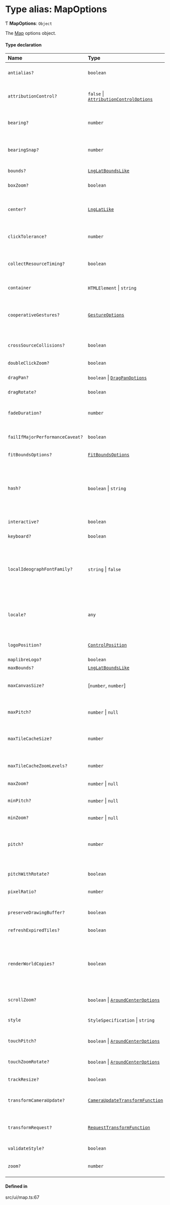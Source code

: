 # Type alias: MapOptions

Ƭ **MapOptions**: `Object`

The [Map](../classes/Map.md) options object.

#### Type declaration

| Name | Type | Description |
| :------ | :------ | :------ |
| `antialias?` | `boolean` | If `true`, the gl context will be created with MSAA antialiasing, which can be useful for antialiasing custom layers. This is `false` by default as a performance optimization. |
| `attributionControl?` | ``false`` \| [`AttributionControlOptions`](AttributionControlOptions.md) | If set, an [AttributionControl](../classes/AttributionControl.md) will be added to the map with the provided options. To disable the attribution control, pass `false`. Note: showing the logo of VietMap is not required for using VietMap. **`Default Value`** ```ts compact: true, customAttribution: "VietMap ...". ``` |
| `bearing?` | `number` | The initial bearing (rotation) of the map, measured in degrees counter-clockwise from north. If `bearing` is not specified in the constructor options, VietMap GL JS will look for it in the map's style object. If it is not specified in the style, either, it will default to `0`. **`Default Value`** ```ts 0 ``` |
| `bearingSnap?` | `number` | The threshold, measured in degrees, that determines when the map's bearing will snap to north. For example, with a `bearingSnap` of 7, if the user rotates the map within 7 degrees of north, the map will automatically snap to exact north. **`Default Value`** ```ts 7 ``` |
| `bounds?` | [`LngLatBoundsLike`](LngLatBoundsLike.md) | The initial bounds of the map. If `bounds` is specified, it overrides `center` and `zoom` constructor options. |
| `boxZoom?` | `boolean` | If `true`, the "box zoom" interaction is enabled (see [BoxZoomHandler](../classes/BoxZoomHandler.md)). **`Default Value`** ```ts true ``` |
| `center?` | [`LngLatLike`](LngLatLike.md) | The initial geographical centerpoint of the map. If `center` is not specified in the constructor options, VietMap GL JS will look for it in the map's style object. If it is not specified in the style, either, it will default to `[0, 0]` Note: VietMap GL JS uses longitude, latitude coordinate order (as opposed to latitude, longitude) to match GeoJSON. **`Default Value`** ```ts [0, 0] ``` |
| `clickTolerance?` | `number` | The max number of pixels a user can shift the mouse pointer during a click for it to be considered a valid click (as opposed to a mouse drag). **`Default Value`** ```ts true ``` |
| `collectResourceTiming?` | `boolean` | If `true`, Resource Timing API information will be collected for requests made by GeoJSON and Vector Tile web workers (this information is normally inaccessible from the main Javascript thread). Information will be returned in a `resourceTiming` property of relevant `data` events. **`Default Value`** ```ts false ``` |
| `container` | `HTMLElement` \| `string` | The HTML element in which VietMap GL JS will render the map, or the element's string `id`. The specified element must have no children. |
| `cooperativeGestures?` | [`GestureOptions`](GestureOptions.md) | If `true` or set to an options object, the map is only accessible on desktop while holding Command/Ctrl and only accessible on mobile with two fingers. Interacting with the map using normal gestures will trigger an informational screen. With this option enabled, "drag to pitch" requires a three-finger gesture. Cooperative gestures are disabled when a map enters fullscreen using [FullscreenControl](../classes/FullscreenControl.md). **`Default Value`** ```ts undefined ``` |
| `crossSourceCollisions?` | `boolean` | If `true`, symbols from multiple sources can collide with each other during collision detection. If `false`, collision detection is run separately for the symbols in each source. **`Default Value`** ```ts true ``` |
| `doubleClickZoom?` | `boolean` | If `true`, the "double click to zoom" interaction is enabled (see [DoubleClickZoomHandler](../classes/DoubleClickZoomHandler.md)). **`Default Value`** ```ts true ``` |
| `dragPan?` | `boolean` \| [`DragPanOptions`](DragPanOptions.md) | If `true`, the "drag to pan" interaction is enabled. An `Object` value is passed as options to [DragPanHandler#enable](../classes/DragPanHandler.md#enable). **`Default Value`** ```ts true ``` |
| `dragRotate?` | `boolean` | If `true`, the "drag to rotate" interaction is enabled (see [DragRotateHandler](../classes/DragRotateHandler.md)). **`Default Value`** ```ts true ``` |
| `fadeDuration?` | `number` | Controls the duration of the fade-in/fade-out animation for label collisions after initial map load, in milliseconds. This setting affects all symbol layers. This setting does not affect the duration of runtime styling transitions or raster tile cross-fading. **`Default Value`** ```ts 300 ``` |
| `failIfMajorPerformanceCaveat?` | `boolean` | If `true`, map creation will fail if the performance of VietMap GL JS would be dramatically worse than expected (i.e. a software renderer would be used). **`Default Value`** ```ts false ``` |
| `fitBoundsOptions?` | [`FitBoundsOptions`](FitBoundsOptions.md) | A [FitBoundsOptions](FitBoundsOptions.md) options object to use _only_ when fitting the initial `bounds` provided above. |
| `hash?` | `boolean` \| `string` | If `true`, the map's position (zoom, center latitude, center longitude, bearing, and pitch) will be synced with the hash fragment of the page's URL. For example, `http://path/to/my/page.html#2.59/106.26/53.07/-24.1/60`. An additional string may optionally be provided to indicate a parameter-styled hash, e.g. http://path/to/my/page.html#map=2.59/106.26/53.07/-24.1/60&foo=bar, where foo is a custom parameter and bar is an arbitrary hash distinct from the map hash. **`Default Value`** ```ts false ``` |
| `interactive?` | `boolean` | If `false`, no mouse, touch, or keyboard listeners will be attached to the map, so it will not respond to interaction. **`Default Value`** ```ts true ``` |
| `keyboard?` | `boolean` | If `true`, keyboard shortcuts are enabled (see [KeyboardHandler](../classes/KeyboardHandler.md)). **`Default Value`** ```ts true ``` |
| `localIdeographFontFamily?` | `string` \| ``false`` | Defines a CSS font-family for locally overriding generation of glyphs in the 'CJK Unified Ideographs', 'Hiragana', 'Katakana' and 'Hangul Syllables' ranges. In these ranges, font settings from the map's style will be ignored, except for font-weight keywords (light/regular/medium/bold). Set to `false`, to enable font settings from the map's style for these glyph ranges. The purpose of this option is to avoid bandwidth-intensive glyph server requests. (See [Use locally generated ideographs].) **`Default Value`** ```ts 'sans-serif' ``` |
| `locale?` | `any` | A patch to apply to the default localization table for UI strings, e.g. control tooltips. The `locale` object maps namespaced UI string IDs to translated strings in the target language; see `src/ui/default_locale.js` for an example with all supported string IDs. The object may specify all UI strings (thereby adding support for a new translation) or only a subset of strings (thereby patching the default translation table). **`Default Value`** ```ts null ``` |
| `logoPosition?` | [`ControlPosition`](ControlPosition.md) | A string representing the position of the VietMap wordmark on the map. Valid options are `top-left`,`top-right`, `bottom-left`, or `bottom-right`. **`Default Value`** ```ts 'bottom-left' ``` |
| `maplibreLogo?` | `boolean` | If `true`, the VietMap logo will be shown. **`Default Value`** ```ts false ``` |
| `maxBounds?` | [`LngLatBoundsLike`](LngLatBoundsLike.md) | If set, the map will be constrained to the given bounds. |
| `maxCanvasSize?` | [`number`, `number`] | The canvas' `width` and `height` max size. The values are passed as an array where the first element is max width and the second element is max height. You shouldn't set this above WebGl `MAX_TEXTURE_SIZE`. Defaults to [4096, 4096]. |
| `maxPitch?` | `number` \| ``null`` | The maximum pitch of the map (0-85). Values greater than 60 degrees are experimental and may result in rendering issues. If you encounter any, please raise an issue with details in the VietMap project. **`Default Value`** ```ts 60 ``` |
| `maxTileCacheSize?` | `number` | The maximum number of tiles stored in the tile cache for a given source. If omitted, the cache will be dynamically sized based on the current viewport which can be set using `maxTileCacheZoomLevels` constructor options. **`Default Value`** ```ts null ``` |
| `maxTileCacheZoomLevels?` | `number` | The maximum number of zoom levels for which to store tiles for a given source. Tile cache dynamic size is calculated by multiplying `maxTileCacheZoomLevels` with the approximate number of tiles in the viewport for a given source. **`Default Value`** ```ts 5 ``` |
| `maxZoom?` | `number` \| ``null`` | The maximum zoom level of the map (0-24). **`Default Value`** ```ts 22 ``` |
| `minPitch?` | `number` \| ``null`` | The minimum pitch of the map (0-85). Values greater than 60 degrees are experimental and may result in rendering issues. If you encounter any, please raise an issue with details in the VietMap project. **`Default Value`** ```ts 0 ``` |
| `minZoom?` | `number` \| ``null`` | The minimum zoom level of the map (0-24). **`Default Value`** ```ts 0 ``` |
| `pitch?` | `number` | The initial pitch (tilt) of the map, measured in degrees away from the plane of the screen (0-85). If `pitch` is not specified in the constructor options, VietMap GL JS will look for it in the map's style object. If it is not specified in the style, either, it will default to `0`. Values greater than 60 degrees are experimental and may result in rendering issues. If you encounter any, please raise an issue with details in the VietMap project. **`Default Value`** ```ts 0 ``` |
| `pitchWithRotate?` | `boolean` | If `false`, the map's pitch (tilt) control with "drag to rotate" interaction will be disabled. **`Default Value`** ```ts true ``` |
| `pixelRatio?` | `number` | The pixel ratio. The canvas' `width` attribute will be `container.clientWidth * pixelRatio` and its `height` attribute will be `container.clientHeight * pixelRatio`. Defaults to `devicePixelRatio` if not specified. |
| `preserveDrawingBuffer?` | `boolean` | If `true`, the map's canvas can be exported to a PNG using `map.getCanvas().toDataURL()`. This is `false` by default as a performance optimization. **`Default Value`** ```ts false ``` |
| `refreshExpiredTiles?` | `boolean` | If `false`, the map won't attempt to re-request tiles once they expire per their HTTP `cacheControl`/`expires` headers. **`Default Value`** ```ts true ``` |
| `renderWorldCopies?` | `boolean` | If `true`, multiple copies of the world will be rendered side by side beyond -180 and 180 degrees longitude. If set to `false`: - When the map is zoomed out far enough that a single representation of the world does not fill the map's entire container, there will be blank space beyond 180 and -180 degrees longitude. - Features that cross 180 and -180 degrees longitude will be cut in two (with one portion on the right edge of the map and the other on the left edge of the map) at every zoom level. **`Default Value`** ```ts true ``` |
| `scrollZoom?` | `boolean` \| [`AroundCenterOptions`](AroundCenterOptions.md) | If `true`, the "scroll to zoom" interaction is enabled. [AroundCenterOptions](AroundCenterOptions.md) are passed as options to [ScrollZoomHandler#enable](../classes/ScrollZoomHandler.md#enable). **`Default Value`** ```ts true ``` |
| `style` | `StyleSpecification` \| `string` | The map's VietMap style. This must be a JSON object conforming to the schema described in the [VietMap Style Specification], or a URL to such JSON. |
| `touchPitch?` | `boolean` \| [`AroundCenterOptions`](AroundCenterOptions.md) | If `true`, the "drag to pitch" interaction is enabled. An `Object` value is passed as options to [TwoFingersTouchPitchHandler#enable](../classes/TwoFingersTouchPitchHandler.md#enable). **`Default Value`** ```ts true ``` |
| `touchZoomRotate?` | `boolean` \| [`AroundCenterOptions`](AroundCenterOptions.md) | If `true`, the "pinch to rotate and zoom" interaction is enabled. An `Object` value is passed as options to [TwoFingersTouchZoomRotateHandler#enable](../classes/TwoFingersTouchZoomRotateHandler.md#enable). **`Default Value`** ```ts true ``` |
| `trackResize?` | `boolean` | If `true`, the map will automatically resize when the browser window resizes. **`Default Value`** ```ts true ``` |
| `transformCameraUpdate?` | [`CameraUpdateTransformFunction`](CameraUpdateTransformFunction.md) | A callback run before the map's camera is moved due to user input or animation. The callback can be used to modify the new center, zoom, pitch and bearing. Expected to return an object containing center, zoom, pitch or bearing values to overwrite. |
| `transformRequest?` | [`RequestTransformFunction`](RequestTransformFunction.md) | A callback run before the Map makes a request for an external URL. The callback can be used to modify the url, set headers, or set the credentials property for cross-origin requests. Expected to return an object with a `url` property and optionally `headers` and `credentials` properties. |
| `validateStyle?` | `boolean` | If false, style validation will be skipped. Useful in production environment. **`Default Value`** ```ts true ``` |
| `zoom?` | `number` | The initial zoom level of the map. If `zoom` is not specified in the constructor options, VietMap GL JS will look for it in the map's style object. If it is not specified in the style, either, it will default to `0`. **`Default Value`** ```ts 0 ``` |

#### Defined in

src/ui/map.ts:67
